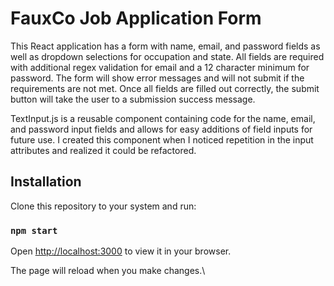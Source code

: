 # FauxCo Job Application Form

This React application has a form with name, email, and password fields as well as dropdown selections for occupation and state. All fields are required with additional regex validation for email and a 12 character minimum for password. The form will show error messages and will not submit if the requirements are not met. Once all fields are filled out correctly, the submit button will take the user to a submission success message.

TextInput.js is a reusable component containing code for the name, email, and password input fields and allows for easy additions of field inputs for future use. I created this component when I noticed repetition in the input attributes and realized it could be refactored.

## Installation

Clone this repository to your system and run:

### `npm start`

Open [http://localhost:3000](http://localhost:3000) to view it in your browser.

The page will reload when you make changes.\
